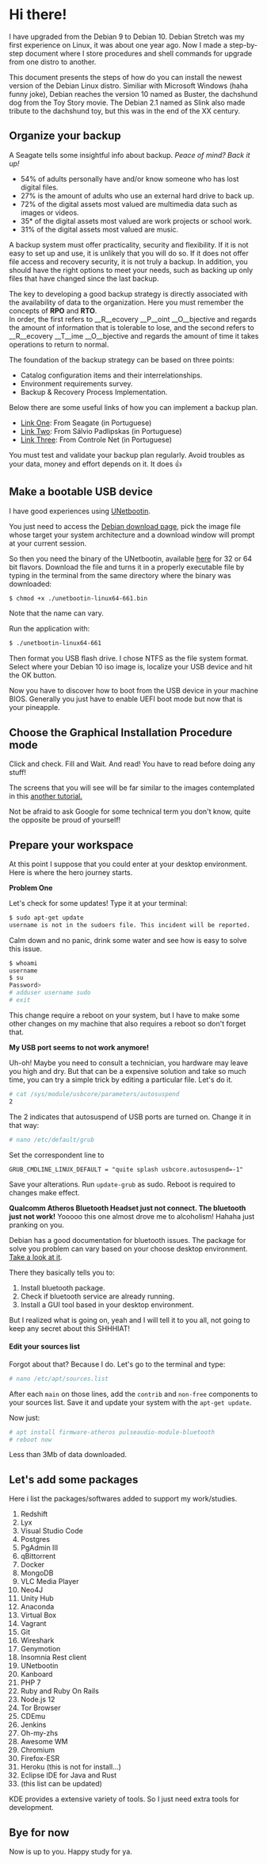 # Hi there!
I have upgraded from the Debian 9 to Debian 10. Debian Stretch was my first experience on Linux, it was about one year ago. Now I made a step-by-step document where I store procedures and shell commands for upgrade from one distro to another.

This document presents the steps of how do you can install the newest version of the Debian Linux distro. Similiar with Microsoft Windows (haha funny joke), Debian reaches the version 10 named as Buster, the dachshund dog from the Toy Story movie. The Debian 2.1 named as Slink also made tribute to the dachshund toy, but this was in the end of the XX century. 

## Organize your backup
A Seagate tells some insightful info about backup. *Peace of mind? Back it up!*  

* 54% of adults personally have and/or know someone who has lost digital files.
* 27% is the amount of adults who use an external hard drive to back up.
* 72% of the digital assets most valued are multimedia data such as images or videos.
* 35* of the digital assets most valued are work projects or school work.
* 31% of the digital assets most valued are music.

A backup system must offer practicality, security and flexibility. If it is not easy to set up and use, it is unlikely that you will do so. If it does not offer file access and recovery security, it is not truly a backup. In addition, you should have the right options to meet your needs, such as backing up only files that have changed since the last backup.

The key to developing a good backup strategy is directly associated with the availability of data to the organization. Here you must remember the concepts of __RPO__ and __RTO__.  
In order, the first refers to __R__ecovery __P__oint __O__bjective and regards the amount of information that is tolerable to lose, and the second refers to __R__ecovery __T__ime __O__bjective and regards the amount of time it takes operations to return to normal.

The foundation of the backup strategy can be based on three points:  
* Catalog configuration items and their interrelationships.
* Environment requirements survey.
* Backup & Recovery Process Implementation.

Below there are some useful links of how you can implement a backup plan.  

* [Link One](https://www.seagate.com/br/pt/do-more/backing-up-creating-your-back-up-plan-master-dm/): From Seagate (in Portuguese)
* [Link Two](https://www.devmedia.com.br/desenvolvendo-uma-estrategia-eficiente-de-backup-restore-em-ambientes-transacionais/5530): From Sálvio Padlipskas (in Portuguese)
* [Link Three](https://www.controle.net/faq/procedimentos-para-plano-de-backup-corporativo): From Controle Net (in Portuguese)

You must test and validate your backup plan regularly. Avoid troubles as your data, money and effort depends on it. It does :thumbsup:

## Make a bootable USB device
I have good experiences using [UNetbootin](https://unetbootin.github.io/).

You just need to access the [Debian download page](https://www.debian.org/distrib/netinst), pick the image file whose target your system architecture and a download window will prompt at your current session.

So then you need the binary of the UNetbootin, available [here](https://unetbootin.github.io/linux_download.html) for 32 or 64 bit flavors. Download the file and turns it in a properly executable file by typing in the terminal from the same directory where the binary was downloaded:  
```bash
$ chmod +x ./unetbootin-linux64-661.bin
```
Note that the name can vary.

Run the application with:  
```bash
$ ./unetbootin-linux64-661
```

Then format you USB flash drive. I chose NTFS as the file system format. Select where your Debian 10 iso image is, localize your USB device and hit the OK button.

Now you have to discover how to boot from the USB device in your machine BIOS. Generally you just have to enable UEFI boot mode but now that is your pineapple.

## Choose the Graphical Installation Procedure mode
Click and check. Fill and Wait. And read! You have to read before doing any stuff!

The screens that you will see will be far similar to the images contemplated in this [another tutorial.](https://olhardigital.com.br/dicas_e_tutoriais/noticia/quais-sao-as-novidades-do-debian-10-e-como-fazer-a-sua-instalacao/87961)

Not be afraid to ask Google for some technical term you don't know, quite the opposite be proud of yourself!

## Prepare your workspace
At this point I suppose that you could enter at your desktop environment. Here is where the hero journey starts.

__Problem One__

Let's check for some updates! Type it at your terminal:
```bash
$ sudo apt-get update
username is not in the sudoers file. This incident will be reported.
```

Calm down and no panic, drink some water and see how is easy to solve this issue.
```bash
$ whoami
username
$ su
Password> 
# adduser username sudo
# exit
```

This change require a reboot on your system, but I have to make some other changes on my machine that also requires a reboot so don't forget that.

__My USB port seems to not work anymore!__

Uh-oh! Maybe you need to consult a technician, you hardware may leave you high and dry. But that can be a expensive solution and take so much time, you can try a simple trick by editing a particular file. Let's do it.
```bash
# cat /sys/module/usbcore/parameters/autosuspend
2
```

The 2 indicates that autosuspend of USB ports are turned on. Change it in that way:
```bash
# nano /etc/default/grub
```

Set the correspondent line to
```
GRUB_CMDLINE_LINUX_DEFAULT = "quite splash usbcore.autosuspend=-1"
```

Save your alterations. Run `update-grub` as sudo. Reboot is required to changes make effect.


__Qualcomm Atheros Bluetooth Headset just not connect. The bluetooth just not work!__
Yooooo this one almost drove me to alcoholism! Hahaha just pranking on you.

Debian has a good documentation for bluetooth issues. The package for solve you problem can vary based on your choose desktop environment. [Take a look at it](https://wiki.debian.org/BluetoothUser).

There they basically tells you to:
1. Install bluetooth package.
2. Check if bluetooth service are already running.
2. Install a GUI tool based in your desktop environment.

But I realized what is going on, yeah and I will tell it to you all, not going to keep any secret about this SHHHIAT!

#### Edit your sources list
Forgot about that? Because I do. Let's go to the terminal and type:
```bash
# nano /etc/apt/sources.list
```

After each `main` on those lines, add the `contrib` and `non-free` components to your sources list. Save it and update your system with the `apt-get update`.

Now just:
```bash
# apt install firmware-atheros pulseaudio-module-bluetooth
# reboot now
```

Less than 3Mb of data downloaded.

## Let's add some packages
Here i list the packages/softwares added to support my work/studies.

1. Redshift
2. Lyx
3. Visual Studio Code
4. Postgres
5. PgAdmin III
6. qBittorrent
7. Docker
8. MongoDB
9. VLC Media Player
10. Neo4J
11. Unity Hub
12. Anaconda
13. Virtual Box
14. Vagrant
15. Git
16. Wireshark
17. Genymotion
18. Insomnia Rest client
19. UNetbootin
20. Kanboard
21. PHP 7
22. Ruby and Ruby On Rails
23. Node.js 12
24. Tor Browser
25. CDEmu
26. Jenkins
27. Oh-my-zhs
28. Awesome WM
29. Chromium
30. Firefox-ESR
31. Heroku (this is not for install...)
32. Eclipse IDE for Java and Rust
33. (this list can be updated)

KDE provides a extensive variety of tools. So I just need extra tools for development.

## Bye for now
Now is up to you. Happy study for ya.